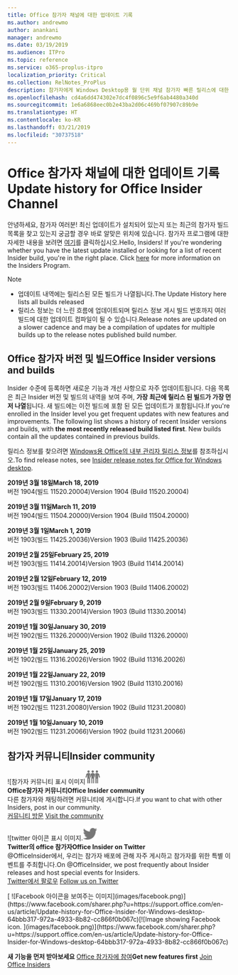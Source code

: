 ```yaml
---
title: Office 참가자 채널에 대한 업데이트 기록
ms.author: andrewmo
author: anankani
manager: andrewmo
ms.date: 03/19/2019
ms.audience: ITPro
ms.topic: reference
ms.service: o365-proplus-itpro
localization_priority: Critical
ms.collection: RelNotes_ProPlus
description: 참가자에게 Windows Desktop용 월 단위 채널 참가자 빠른 릴리스에 대한 업데이트 내역을 제공합니다.
ms.openlocfilehash: cd4a6dd474302e7dc4f0896c5e9f6ab4480a340d
ms.sourcegitcommit: 1e6a6868eec0b2e43ba2d06c469bf07907c89b9e
ms.translationtype: HT
ms.contentlocale: ko-KR
ms.lasthandoff: 03/21/2019
ms.locfileid: "30737518"
---
```

# <a name="update-history-for-office-insider-channel"></a><span data-ttu-id="9fc28-103">Office 참가자 채널에 대한 업데이트 기록</span><span class="sxs-lookup"><span data-stu-id="9fc28-103">Update history for Office Insider Channel</span></span>

<span data-ttu-id="9fc28-p101">안녕하세요, 참가자 여러분! 최신 업데이트가 설치되어 있는지 또는 최근의 참가자 빌드 목록을 찾고 있는지 궁금할 경우 바로 알맞은 위치에 있습니다. 참가자 프로그램에 대한 자세한 내용을 보려면 [여기](https://insider.office.com/)를 클릭하십시오.</span><span class="sxs-lookup"><span data-stu-id="9fc28-p101">Hello, Insiders! If you're wondering whether you have the latest update installed or looking for a list of recent Insider build, you're in the right place. Click [here](https://insider.office.com/) for more information on the Insiders Program.</span></span>

> [!NOTE]
> - <span data-ttu-id="9fc28-107">업데이트 내역에는 릴리스된 모든 빌드가 나열됩니다.</span><span class="sxs-lookup"><span data-stu-id="9fc28-107">The Update History here lists all builds released</span></span>
> - <span data-ttu-id="9fc28-108">릴리스 정보는 더 느린 흐름에 업데이트되며 릴리스 정보 게시 빌드 번호까지 여러 빌드에 대한 업데이트 컴파일이 될 수 있습니다.</span><span class="sxs-lookup"><span data-stu-id="9fc28-108">Release notes are updated on a slower cadence and may be a compilation of updates for multiple builds up to the release notes published build number.</span></span>



## <a name="office-insider-versions-and-builds"></a><span data-ttu-id="9fc28-109">Office 참가자 버전 및 빌드</span><span class="sxs-lookup"><span data-stu-id="9fc28-109">Office Insider versions and builds</span></span>

<span data-ttu-id="9fc28-p102">Insider 수준에 등록하면 새로운 기능과 개선 사항으로 자주 업데이트됩니다. 다음 목록은 최근 Insider 버전 및 빌드의 내역을 보여 주며, **가장 최근에 릴리스 된 빌드가 가장 먼저 나열**됩니다. 새 빌드에는 이전 빌드에 포함 된 모든 업데이트가 포함됩니다.</span><span class="sxs-lookup"><span data-stu-id="9fc28-p102">If you're enrolled in the Insider level you get frequent updates with new features and improvements. The following list shows a history of recent Insider versions and builds, with **the most recently released build listed first**. New builds contain all the updates contained in previous builds.</span></span> 

<span data-ttu-id="9fc28-113">릴리스 정보를 찾으려면 [Windows용 Office의 내부 관리자 릴리스 정보](https://docs.microsoft.com/ko-KR/OfficeUpdates/release-notes-office-insider)를 참조하십시오.</span><span class="sxs-lookup"><span data-stu-id="9fc28-113">To find release notes, see [Insider release notes for Office for Windows desktop](https://docs.microsoft.com/ko-KR/OfficeUpdates/release-notes-office-insider).</span></span>

<span data-ttu-id="9fc28-114">**2019년 3월 18일**</span><span class="sxs-lookup"><span data-stu-id="9fc28-114">**March 18, 2019**</span></span><br/> <span data-ttu-id="9fc28-115">버전 1904(빌드 11520.20004)</span><span class="sxs-lookup"><span data-stu-id="9fc28-115">Version 1904 (Build 11520.20004)</span></span><br/>

<span data-ttu-id="9fc28-116">**2019년 3월 11일**</span><span class="sxs-lookup"><span data-stu-id="9fc28-116">**March 11, 2019**</span></span><br/> <span data-ttu-id="9fc28-117">버전 1904(빌드 11504.20000)</span><span class="sxs-lookup"><span data-stu-id="9fc28-117">Version 1904 (Build 11504.20000)</span></span><br/>

<span data-ttu-id="9fc28-118">**2019년 3월 1일**</span><span class="sxs-lookup"><span data-stu-id="9fc28-118">**March 1, 2019**</span></span><br/> <span data-ttu-id="9fc28-119">버전 1903(빌드 11425.20036)</span><span class="sxs-lookup"><span data-stu-id="9fc28-119">Version 1903 (Build 11425.20036)</span></span><br/> 

<span data-ttu-id="9fc28-120">**2019년 2월 25일**</span><span class="sxs-lookup"><span data-stu-id="9fc28-120">**February 25, 2019**</span></span><br/> <span data-ttu-id="9fc28-121">버전 1903(빌드 11414.20014)</span><span class="sxs-lookup"><span data-stu-id="9fc28-121">Version 1903 (Build 11414.20014)</span></span><br/> 

<span data-ttu-id="9fc28-122">**2019년 2월 12일**</span><span class="sxs-lookup"><span data-stu-id="9fc28-122">**February 12, 2019**</span></span><br/> <span data-ttu-id="9fc28-123">버전 1903(빌드 11406.20002)</span><span class="sxs-lookup"><span data-stu-id="9fc28-123">Version 1903 (Build 11406.20002)</span></span><br/> 

<span data-ttu-id="9fc28-124">**2019년 2월 9일**</span><span class="sxs-lookup"><span data-stu-id="9fc28-124">**February 9, 2019**</span></span><br/> <span data-ttu-id="9fc28-125">버전 1903(빌드 11330.20014)</span><span class="sxs-lookup"><span data-stu-id="9fc28-125">Version 1903 (Build 11330.20014)</span></span><br/> 

<span data-ttu-id="9fc28-126">**2019년 1월 30일**</span><span class="sxs-lookup"><span data-stu-id="9fc28-126">**January 30, 2019**</span></span><br/> <span data-ttu-id="9fc28-127">버전 1902(빌드 11326.20000)</span><span class="sxs-lookup"><span data-stu-id="9fc28-127">Version 1902 (Build 11326.20000)</span></span><br/> 

<span data-ttu-id="9fc28-128">**2019년 1월 25일**</span><span class="sxs-lookup"><span data-stu-id="9fc28-128">**January 25, 2019**</span></span><br/> <span data-ttu-id="9fc28-129">버전 1902(빌드 11316.20026)</span><span class="sxs-lookup"><span data-stu-id="9fc28-129">Version 1902 (Build 11316.20026)</span></span><br/> 

<span data-ttu-id="9fc28-130">**2019년 1월 22일**</span><span class="sxs-lookup"><span data-stu-id="9fc28-130">**January 22, 2019**</span></span><br/> <span data-ttu-id="9fc28-131">버전 1902(빌드 11310.20016)</span><span class="sxs-lookup"><span data-stu-id="9fc28-131">Version 1902 (Build 11310.20016)</span></span><br/> 

<span data-ttu-id="9fc28-132">**2019년 1월 17일**</span><span class="sxs-lookup"><span data-stu-id="9fc28-132">**January 17, 2019**</span></span><br/> <span data-ttu-id="9fc28-133">버전 1902(빌드 11231.20080)</span><span class="sxs-lookup"><span data-stu-id="9fc28-133">Version 1902 (Build 11231.20080)</span></span><br/>

<span data-ttu-id="9fc28-134">**2019년 1월 10일**</span><span class="sxs-lookup"><span data-stu-id="9fc28-134">**January 10, 2019**</span></span><br/> <span data-ttu-id="9fc28-135">버전 1902(빌드 11231.20066)</span><span class="sxs-lookup"><span data-stu-id="9fc28-135">Version 1902 (build 11231.20066)</span></span><br/> 


## <a name="insider-community"></a><span data-ttu-id="9fc28-136">참가자 커뮤니티</span><span class="sxs-lookup"><span data-stu-id="9fc28-136">Insider community</span></span>

<span data-ttu-id="9fc28-137">![참가자 커뮤니티 표시 이미지</span><span class="sxs-lookup"><span data-stu-id="9fc28-137">![Image showing insider community.</span></span> ](images/insidercommunity.png) <br/>
<span data-ttu-id="9fc28-138">**Office참가자 커뮤니티**</span><span class="sxs-lookup"><span data-stu-id="9fc28-138">**Office Insider community**</span></span><br/> <span data-ttu-id="9fc28-139">다른 참가자와 채팅하려면 커뮤니티에 게시합니다.</span><span class="sxs-lookup"><span data-stu-id="9fc28-139">If you want to chat with other Insiders, post in our community.</span></span><br/><span data-ttu-id="9fc28-140"> 
[커뮤니티 방문](https://go.microsoft.com/fwlink/?linkid=843493)</span><span class="sxs-lookup"><span data-stu-id="9fc28-140"> 
[Visit the community](https://go.microsoft.com/fwlink/?linkid=843493)</span></span><br/> 

<span data-ttu-id="9fc28-141">![twitter 아이콘 표시 이미지.</span><span class="sxs-lookup"><span data-stu-id="9fc28-141">![Image showing twitter icon.</span></span> ](images/twitter.png)<br/>
<span data-ttu-id="9fc28-142">**Twitter의 office 참가자**</span><span class="sxs-lookup"><span data-stu-id="9fc28-142">**Office Insider on Twitter**</span></span><br/> <span data-ttu-id="9fc28-143">@OfficeInsider에서, 우리는 참가자 배포에 관해 자주 게시하고 참가자를 위한 특별 이벤트를 주최합니다.</span><span class="sxs-lookup"><span data-stu-id="9fc28-143">On @OfficeInsider, we post frequently about Insider releases and host special events for Insiders.</span></span><br/><span data-ttu-id="9fc28-144"> 
[Twitter에서 팔로우](https://go.microsoft.com/fwlink/?linkid=717717)</span><span class="sxs-lookup"><span data-stu-id="9fc28-144"> 
[Follow us on Twitter](https://go.microsoft.com/fwlink/?linkid=717717)</span></span><br/> 

<span data-ttu-id="9fc28-145">
  [
  ![Facebook 아이콘을 보여주는 이미지](images/facebook.png)](https://www.facebook.com/sharer.php?u=https://support.office.com/en-us/article/Update-history-for-Office-Insider-for-Windows-desktop-64bbb317-972a-4933-8b82-cc866f0b067c)</span><span class="sxs-lookup"><span data-stu-id="9fc28-145">[![Image showing Facebook icon. ](images/facebook.png)](https://www.facebook.com/sharer.php?u=https://support.office.com/en-us/article/Update-history-for-Office-Insider-for-Windows-desktop-64bbb317-972a-4933-8b82-cc866f0b067c)</span></span>


<span data-ttu-id="9fc28-146">**새 기능을 먼저 받아보세요**
[Office 참가자에 참여](https://insider.office.com/)</span><span class="sxs-lookup"><span data-stu-id="9fc28-146">**Get new features first**
[Join Office Insiders](https://insider.office.com/)</span></span>